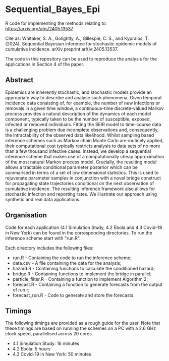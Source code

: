 # Sequential_Bayes_Epi
R code for implementing the methods relating to: https://arxiv.org/abs/2405.13537

Cite as: Whitaker, S. A., Golightly, A., Gillespie, C. S., and Kypraios, T. (2024). Sequential Bayesian inference for stochastic epidemic models of cumulative incidence. arXiv preprint  	arXiv:2405.13537.

The code in this repository can be used to reproduce the analysis for the applications in Section 4 of the paper.

## Abstract

Epidemics are inherently stochastic, and stochastic models provide an appropriate way to describe and analyse such phenomena. Given temporal incidence data consisting of, for example, the number of new infections or removals in a given time window, a continuous-time discrete-valued Markov process provides a natural description of the dynamics of each model component, typically taken to be the number of susceptible, exposed, infected or removed individuals. Fitting the SEIR model to time-course data is a challenging problem due incomplete observations and, consequently, the intractability of the observed data likelihood. Whilst sampling based inference schemes such as Markov chain Monte Carlo are routinely applied, their computational cost typically restricts analysis to data sets of no more than a few thousand infective cases. Instead, we develop a sequential inference scheme that makes use of a computationally cheap approximation of the most natural Markov process model. Crucially, the resulting model allows a tractable conditional parameter posterior which can be summarised in terms of a set of low dimensional statistics. This is used to rejuvenate parameter samples in conjunction with a novel bridge construct for propagating state trajectories conditional on the next observation of cumulative incidence. The resulting inference framework also allows for stochastic infection and reporting rates. We illustrate our approach using synthetic and real data applications.

## Organisation

Code for each application (4.1 Simulation Study, 4.2 Ebola and 4.3 Covid-19 in New York) can be found in the corresponding directories. To run the inference scheme start with "run.R".

Each directory includes the following files:
- run.R - Containing the code to run the inference scheme;
- data.csv - A file containing the data for the analysis;
- hazard.R - Containing functions to calculate the conditioned hazard;
- bridge.R - Containing functions to implement the bridge in parallel;
- particle_filter.R - Containing a function to implement Algorithm 2;
- forecast.R - Containing a function to generate forecasts from the output of run.r;
- forecast_run.R - Code to generate and store the forecasts.

## Timings

The following timings are provided as a rough guide for the user. Note that these timings are based on running the schemes on a PC with a 2.6 GHz clock speed, parallelised across 20 cores.

- 4.1 Simulation Study: 16 minutes
- 4.2 Ebola: 5 hours
- 4.3 Covid-19 in New York: 50 minutes